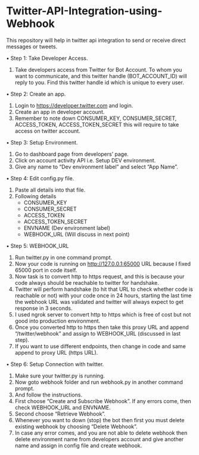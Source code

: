 # Twitter-API-Integration-using-Webhook
This repository will help in twitter api integration to send or receive direct messages or tweets.

•	Step 1: Take Developer Access.

1.	Take developers access from Twitter for Bot Account. To whom you want to communicate, and this twitter handle (BOT_ACCOUNT_ID) will reply to you. Find this twitter handle id which is unique to every user.

•	Step 2: Create an app.

1.	Login to https://developer.twitter.com and login.
2.	Create an app in developer account.
3.	Remember to note down CONSUMER_KEY, CONSUMER_SECRET, ACCESS_TOKEN, ACCESS_TOKEN_SECRET this will require to take access on twitter account.

•	Step 3: Setup Environment.

1.	Go to dashboard page from developers’ page.
2.	Click on account activity API i.e. Setup DEV environment.
3.	Give any name to “Dev environment label” and select “App Name”.


•	Step 4: Edit config.py file.

1.	Paste all details into that file.
2.	Following details
    -	CONSUMER_KEY
    -	CONSUMER_SECRET
    -	ACCESS_TOKEN
    -	ACCESS_TOKEN_SECRET
    -	ENVNAME (Dev environment label)
    -	WEBHOOK_URL (Will discuss in next point)

•	Step 5: WEBHOOK_URL

1.	Run twitter.py in one command prompt.
2.	Now your code is running on http://127.0.0.1:65000 URL because I fixed 65000 port in code itself.
3.	Now task is to convert http to https request, and this is because your code always should be reachable to twitter for handshake.
4.	Twitter will perform handshake (to hit that URL to check whether code is reachable or not) with your code once in 24 hours, starting the last time the webhook URL was validated and twitter will always expect to get response in 3 seconds.
5.	I used ngrok server to convert http to https which is free of cost but not good into production environment.
6.	Once you converted http to https then take this proxy URL and append “/twitter/webhook” and assign to WEBHOOK_URL (discussed in last step).
7.	If you want to use different endpoints, then change in code and same append to proxy URL (https URL).

•	Step 6: Setup Connection with twitter.

1.	Make sure your twitter.py is running.
2.	Now goto webhook folder and run webhook.py in another command prompt.
3.	And follow the instructions.
4.	First choose “Create and Subscribe Webhook”. If any errors come, then check WEBHOOK_URL and ENVNAME.
5.	Second choose “Retrieve Webhook”.
6.	Whenever you want to down (stop) the bot then first you must delete existing webhook by choosing “Delete Webhook”.
7.	In case any error comes, and you are not able to delete webhook then delete environment name from developers account and give another name and assign in config file and create webhook.
